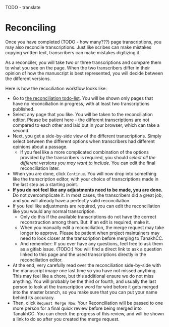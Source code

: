 TODO - translate
# Reconciling

Once you have completed (TODO - how many???) page transcriptions, you may also reconcile transcriptions.
Just like scribes can make mistakes copying written text, transcribers can make mistakes digitizing it.

As a reconciler, you will take two or three transcriptions and compare them to what you see on the page.
When the two transcribers differ in their opinion of how the manuscript is best represented, you will decide between the different versions.

Here is how the recociliation workflow looks like:
- Go to [the reconciliation todo-list](https://critic.tanakhcc.org/reconcile).
  You will be shown only pages that have no reconciliation in progress, with at least two transcriptions published.
- Select any page that you like.
  You will be taken to the reconciliation editor.
  Please be patient here - the different transcriptions are not compared to each other and laid out in your browser, which can take a second.
- Next, you get a side-by-side view of the different transcriptions.
  Simply select between the different options when transcribers had different opinions about a passage.
    - If you feel like a more complicated combination of the options provided by the transcribers is required,
      you should *select all the different versions you may want to include*.
      You can edit the final reconciliation later.
- When you are done, click `Continue`.
  You will now drop into something like the transcription editor, with your choice of transcriptions made in the last step as a starting point.
- **If you do not feel like any adjustments need to be made, you are done.**
  Do not overcomplicate it.
  In most cases, the transcribers did a great job, and you will already have a perfectly valid reconciliation.
- If you feel like adjustments are required, you can edit the reconciliation like you would any normal transcription.
    - Only do this if the available transcriptions do not have the correct reconstruction among them.
      But: if an edit is required, make it.
    - When you manually edit a reconciliation, the merge request may take longer to approve.
      Please be patient when project maintainers may need to look closer at the transcription before merging to TanakhCC.
    - And remember: If you ever have any questions, feel free to ask them as a gitlab issue.
      (TODO:) You will find a direct link to ask a question linked to this page and the used transcriptions directly in the reconciliation editor.
- At the end, very carefully read over the reconciliation side-by-side with the manuscript image one last time so you have not missed anything.
  This may feel like a chore, but this additional ensure we do not miss anything.
  You will probably be the third or fourth, and usually the last person to look at the transcription word for wird before it gets merged into the master branch, so you make sure that you can put your name behind its accuracy.
- Then, click `Request Merge Now`.
  Your Reconciliation will be passed to one more person for a final quick review before being merged into TanakhCC.
  You can check the progress of this review, and will be shown a link to do so after you created the merge request.

